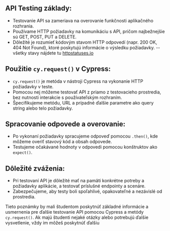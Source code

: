 ## API Testing základy:

- Testovanie API sa zameriava na overovanie funkčnosti aplikačného rozhrania.
- Používame HTTP požiadavky na komunikáciu s API, pričom najbežnejšie sú GET, POST, PUT a DELETE.
- Dôležité je rozumieť kódovým stavom HTTP odpovedí (napr. 200 OK, 404 Not Found), ktoré poskytujú informácie o výsledku požiadavky.
-- všetky stavy nájdete tu [httpstatuses.io](https://httpstatuses.io/)


## Použitie `cy.request()` v Cypress:

- `cy.request()` je metóda v nástroji Cypress na vykonanie HTTP požiadavky v teste.
- Pomocou nej môžeme testovať API z priamo z testovacieho prostredia, bez nutnosti interakcie s používateľským rozhraním.
- Špecifikujeme metódu, URL a prípadné ďalšie parametre ako query string alebo telo požiadavky.

## Spracovanie odpovede a overovanie:

- Po vykonaní požiadavky spracujeme odpoveď pomocou `.then()`, kde môžeme overiť stavový kód a obsah odpovede.
- Testujeme očakávané hodnoty v odpovedi pomocou konštruktov ako `expect()`.

## Dôležité zváženia:

- Pri testovaní API je dôležité mať na pamäti konkrétne potreby a požiadavky aplikácie, a testovať príslušné endpointy a scenáre.
- Zabezpečujeme, aby testy boli spoľahlivé, opakovateľné a nezávislé od prostredia.

Tieto poznámky by mali študentom poskytnúť základné informácie a usmernenia pre ďalšie testovanie API pomocou Cypress a metódy `cy.request()`. Ak majú študenti nejaké otázky alebo potrebujú ďalšie vysvetlenie, vždy im môžeš poskytnúť ďalšiu
